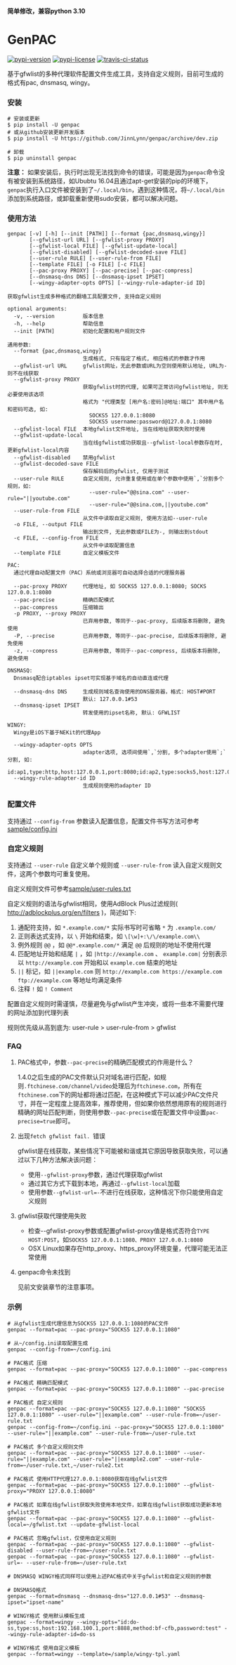 **简单修改，兼容python 3.10**


# GenPAC

[![pypi-version]][pypi] [![pypi-license]][pypi] [![travis-ci-status]][travis-ci]

基于gfwlist的多种代理软件配置文件生成工具，支持自定义规则，目前可生成的格式有pac, dnsmasq, wingy。

### 安装

```shell
# 安装或更新
$ pip install -U genpac
# 或从github安装更新开发版本
$ pip install -U https://github.com/JinnLynn/genpac/archive/dev.zip

# 卸载
$ pip uninstall genpac
```

**注意：** 如果安装后，执行时出现无法找到命令的错误，可能是因为`genpac`命令没有被安装到系统路径，如Ububtu 16.04且通过apt-get安装的pip的环境下，`genpac`执行入口文件被安装到了`~/.local/bin`，遇到这种情况，将`~/.local/bin`添加到系统路径，或卸载重新使用sudo安装，都可以解决问题。

### 使用方法

```
genpac [-v] [-h] [--init [PATH]] [--format {pac,dnsmasq,wingy}]
       [--gfwlist-url URL] [--gfwlist-proxy PROXY]
       [--gfwlist-local FILE] [--gfwlist-update-local]
       [--gfwlist-disabled] [--gfwlist-decoded-save FILE]
       [--user-rule RULE] [--user-rule-from FILE]
       [--template FILE] [-o FILE] [-c FILE]
       [--pac-proxy PROXY] [--pac-precise] [--pac-compress]
       [--dnsmasq-dns DNS] [--dnsmasq-ipset IPSET]
       [--wingy-adapter-opts OPTS] [--wingy-rule-adapter-id ID]

获取gfwlist生成多种格式的翻墙工具配置文件, 支持自定义规则

optional arguments:
  -v, --version         版本信息
  -h, --help            帮助信息
  --init [PATH]         初始化配置和用户规则文件

通用参数:
  --format {pac,dnsmasq,wingy}
                        生成格式, 只有指定了格式, 相应格式的参数才作用
  --gfwlist-url URL     gfwlist网址，无此参数或URL为空则使用默认地址, URL为-则不在线获取
  --gfwlist-proxy PROXY
                        获取gfwlist时的代理, 如果可正常访问gfwlist地址, 则无必要使用该选项
                        格式为 "代理类型 [用户名:密码]@地址:端口" 其中用户名和密码可选, 如:
                          SOCKS5 127.0.0.1:8080
                          SOCKS5 username:password@127.0.0.1:8080
  --gfwlist-local FILE  本地gfwlist文件地址, 当在线地址获取失败时使用
  --gfwlist-update-local
                        当在线gfwlist成功获取且--gfwlist-local参数存在时, 更新gfwlist-local内容
  --gfwlist-disabled    禁用gfwlist
  --gfwlist-decoded-save FILE
                        保存解码后的gfwlist, 仅用于测试
  --user-rule RULE      自定义规则, 允许重复使用或在单个参数中使用`,`分割多个规则，如:
                          --user-rule="@@sina.com" --user-rule="||youtube.com"
                          --user-rule="@@sina.com,||youtube.com"
  --user-rule-from FILE
                        从文件中读取自定义规则, 使用方法如--user-rule
  -o FILE, --output FILE
                        输出到文件, 无此参数或FILE为-, 则输出到stdout
  -c FILE, --config-from FILE
                        从文件中读取配置信息
  --template FILE       自定义模板文件

PAC:
  通过代理自动配置文件（PAC）系统或浏览器可自动选择合适的代理服务器

  --pac-proxy PROXY     代理地址, 如 SOCKS5 127.0.0.1:8080; SOCKS 127.0.0.1:8080
  --pac-precise         精确匹配模式
  --pac-compress        压缩输出
  -p PROXY, --proxy PROXY
                        已弃用参数, 等同于--pac-proxy, 后续版本将删除, 避免使用
  -P, --precise         已弃用参数, 等同于--pac-precise, 后续版本将删除, 避免使用
  -z, --compress        已弃用参数, 等同于--pac-compress, 后续版本将删除, 避免使用

DNSMASQ:
  Dnsmasq配合iptables ipset可实现基于域名的自动直连或代理

  --dnsmasq-dns DNS     生成规则域名查询使用的DNS服务器，格式: HOST#PORT
                        默认: 127.0.0.1#53
  --dnsmasq-ipset IPSET
                        转发使用的ipset名称, 默认: GFWLIST

WINGY:
  Wingy是iOS下基于NEKit的代理App

  --wingy-adapter-opts OPTS
                        adapter选项, 选项间使用`,`分割, 多个adapter使用`;`分割, 如:
                          id:ap1,type:http,host:127.0.0.1,port:8080;id:ap2,type:socks5,host:127.0.0.1,port:3128
  --wingy-rule-adapter-id ID
                        生成规则使用的adapter ID
```

### 配置文件

支持通过 `--config-from` 参数读入配置信息，配置文件书写方法可参考[sample/config.ini][]

### 自定义规则

支持通过 `--user-rule` 自定义单个规则或 `--user-rule-from` 读入自定义规则文件，这两个参数均可重复使用。

自定义规则文件可参考[sample/user-rules.txt][]

自定义规则的语法与gfwlist相同，使用AdBlock Plus过滤规则( http://adblockplus.org/en/filters )，简述如下:

1. 通配符支持，如 `*.example.com/*` 实际书写时可省略 `*` 为 `.example.com/`
2. 正则表达式支持，以 `\` 开始和结束，如 `\[\w]+:\/\/example.com\\`
3. 例外规则 `@@` ，如 `@@*.example.com/*` 满足 `@@` 后规则的地址不使用代理
4. 匹配地址开始和结尾 `|` ，如 `|http://example.com` 、 `example.com|` 分别表示以 `http://example.com` 开始和以 `example.com` 结束的地址
5. `||` 标记，如 `||example.com` 则 `http://example.com https://example.com ftp://example.com` 等地址均满足条件
6. 注释 `!` 如 `! Comment`

配置自定义规则时需谨慎，尽量避免与gfwlist产生冲突，或将一些本不需要代理的网址添加到代理列表

规则优先级从高到底为: user-rule > user-rule-from > gfwlist

### FAQ

1. PAC格式中，参数`--pac-precise`的精确匹配模式的作用是什么？

   1.4.0之后生成的PAC文件默认只对域名进行匹配，如规则`.ftchinese.com/channel/video`处理后为`ftchinese.com`，所有在`ftchinese.com`下的网址都将通过匹配，在这种模式下可以减少PAC文件尺寸，并在一定程度上提高效率，推荐使用，但如果你依然想用原有的规则进行精确的网址匹配判断，则使用参数`--pac-precise`或在配置文件中设置`pac-precise=true`即可。

1. 出现`fetch gfwlist fail. `错误

   gfwlist是在线获取，某些情况下可能被和谐或其它原因导致获取失败，可以通过以下几种方法解决该问题：
   * 使用`--gfwlist-proxy`参数，通过代理获取gfwlist
   * 通过其它方式下载到本地，再通过`--gfwlist-local`加载
   * 使用参数`--gfwlist-url=-`不进行在线获取，这种情况下你只能使用自定义规则

1. gfwlist获取代理使用失败

   * 检查--gfwlist-proxy参数或配置gfwlist-proxy值是格式否符合`TYPE HOST:POST`，如`SOCKS5 127.0.0.1:1080、PROXY 127.0.0.1:8080`
   * OSX Linux如果存在http_proxy、https_proxy环境变量，代理可能无法正常使用

1. genpac命令未找到

   见前文安装章节的注意事项。

### 示例

```
# 从gfwlist生成代理信息为SOCKS5 127.0.0.1:1080的PAC文件
genpac --format=pac --pac-proxy="SOCKS5 127.0.0.1:1080"

# 从~/config.ini读取配置生成
genpac --config-from=~/config.ini

# PAC格式 压缩
genpac --format=pac --pac-proxy="SOCKS5 127.0.0.1:1080" --pac-compress

# PAC格式 精确匹配模式
genpac --format=pac --pac-proxy="SOCKS5 127.0.0.1:1080" --pac-precise

# PAC格式 自定义规则
genpac --format=pac --pac-proxy="SOCKS5 127.0.0.1:1080" "SOCKS5 127.0.0.1:1080" --user-rule="||example.com" --user-rule-from=~/user-rule.txt
genpac --config-from=~/config.ini --pac-proxy="SOCKS5 127.0.0.1:1080" --user-rule="||example.com" --user-rule-from=~/user-rule.txt

# PAC格式 多个自定义规则文件
genpac --format=pac --pac-proxy="SOCKS5 127.0.0.1:1080" --user-rule="||example.com" --user-rule="||example2.com" --user-rule-from=~/user-rule.txt,~/user-rule2.txt

# PAC格式 使用HTTP代理127.0.0.1:8080获取在线gfwlist文件
genpac --format=pac --pac-proxy="SOCKS5 127.0.0.1:1080" --gfwlist-proxy="PROXY 127.0.0.1:8080"

# PAC格式 如果在线gfwlist获取失败使用本地文件，如果在线gfwlist获取成功更新本地gfwlist文件
genpac --format=pac --pac-proxy="SOCKS5 127.0.0.1:1080" --gfwlist-local=~/gfwlist.txt --update-gfwlist-local

# PAC格式 忽略gfwlist，仅使用自定义规则
genpac --format=pac --pac-proxy="SOCKS5 127.0.0.1:1080" --gfwlist-disabled --user-rule-from=~/user-rule.txt
genpac --format=pac --pac-proxy="SOCKS5 127.0.0.1:1080" --gfwlist-url=- --user-rule-from=~/user-rule.txt

# DNSMASQ WINGY格式同样可以使用上述PAC格式中关于gfwlist和自定义规则的参数

# DNSMASQ格式
genpac --format=dnsmasq --dnsmasq-dns="127.0.0.1#53" --dnsmasq-ipset="ipset-name"

# WINGY格式 使用默认模板生成
genpac --format=wingy --wingy-opts="id:do-ss,type:ss,host:192.168.100.1,port:8888,method:bf-cfb,password:test" --wingy-rule-adapter-id=do-ss

# WINGY格式 使用自定义模板
genpac --format=wingy --template=/sample/wingy-tpl.yaml
```

[gfwlist]: https://raw.githubusercontent.com/gfwlist/gfwlist/master/gfwlist.txt
[sample/config.ini]: https://github.com/JinnLynn/genpac/blob/master/sample/config.ini
[sample/user-rules.txt]: https://github.com/JinnLynn/genpac/blob/master/sample/user-rules.txt
[pypi]:             https://pypi.python.org/pypi/genpac
[travis-ci]:        https://travis-ci.org/JinnLynn/genpac
[pypi-version]:     https://img.shields.io/pypi/v/genpac.svg?style=flat
[pypi-license]:     https://img.shields.io/pypi/l/genpac.svg?style=flat
[travis-ci-status]: https://img.shields.io/travis/JinnLynn/genpac.svg?style=flat
[dev-badge]:        https://img.shields.io/badge/dev-2.0b2-orange.svg?style=flat

